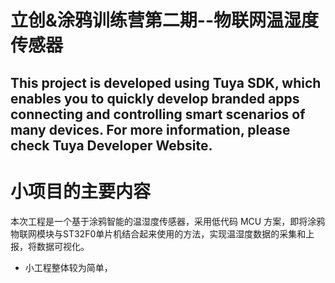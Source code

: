 立创&涂鸦训练营第二期--物联网温湿度传感器
==
This project is developed using Tuya SDK, which enables you to quickly develop branded
apps connecting and controlling smart scenarios of many devices.
For more information, please check Tuya Developer Website.
---
# 小项目的主要内容
本次工程是一个基于涂鸦智能的温湿度传感器，采用低代码 MCU 方案，即将涂鸦物联网模块与ST32F0单片机结合起来使用的方法，实现温湿度数据的采集和上报，将数据可视化。
* 小工程整体较为简单，
##
